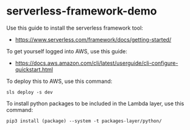# serverless-framework-demo

Use this guide to install the serverless framework tool:
- https://www.serverless.com/framework/docs/getting-started/

To get yourself logged into AWS, use this guide:

- https://docs.aws.amazon.com/cli/latest/userguide/cli-configure-quickstart.html

To deploy this to AWS, use this command:

    sls deploy -s dev


To install python packages to be included in the Lambda layer, use this command:

    pip3 install (package) --system -t packages-layer/python/